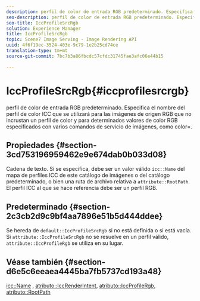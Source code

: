 ```yaml
---
description: perfil de color de entrada RGB predeterminado. Especifica el nombre del perfil de color ICC que se utilizará para las imágenes de origen RGB que no incrustan un perfil de color y para determinados valores de color RGB especificados con varios comandos de servicio de imágenes, como color=.
seo-description: perfil de color de entrada RGB predeterminado. Especifica el nombre del perfil de color ICC que se utilizará para las imágenes de origen RGB que no incrustan un perfil de color y para determinados valores de color RGB especificados con varios comandos de servicio de imágenes, como color=.
seo-title: IccProfileSrcRgb
solution: Experience Manager
title: IccProfileSrcRgb
topic: Scene7 Image Serving - Image Rendering API
uuid: 4f6f19ec-3524-403e-9c79-1e2b25cd74ce
translation-type: tm+mt
source-git-commit: 7bc7b3a86fbcdc57cfdc31745fae3afc06e44b15

---
```



# IccProfileSrcRgb{#iccprofilesrcrgb}

perfil de color de entrada RGB predeterminado. Especifica el nombre del perfil de color ICC que se utilizará para las imágenes de origen RGB que no incrustan un perfil de color y para determinados valores de color RGB especificados con varios comandos de servicio de imágenes, como color=.

## Propiedades {#section-3cd753196959462e9e674dab0b033d08}

Cadena de texto. Si se especifica, debe ser un valor válido `icc::Name` del mapa de perfiles ICC de este catálogo de imágenes o del catálogo predeterminado, o bien una ruta de archivo relativa a `attribute::RootPath`. El perfil ICC al que se hace referencia debe ser un perfil RGB.

## Predeterminado {#section-2c3cb2d9c9bf4aa7896e51b5d444ddee}

Se hereda de `default::IccProfileSrcRgb` si no está definida o si está vacía. Si `attribute::IccProfileSrcRgb` no se resuelve en un perfil válido, `attribute::IccProfileRgb` se utiliza en su lugar.

## Véase también {#section-d6e5c6eeaea4445ba7fb5737cd193a48}

[icc::Name](../../../../../is-api/image-catalog/image-serving-api-ref/c-image-catalog-reference/c-icc-profile-map-reference/r-name-icc.md#reference-9e7d3c8e35434981a3dfac66b8946cbe) , [atributo::IccRenderIntent](../../../../../is-api/image-catalog/image-serving-api-ref/c-image-catalog-reference/c-attributes-reference/r-iccrenderintent.md#reference-012f207f28bd4406a5368d23ed95a51f), [atributo::IccProfileRgb](../../../../../is-api/image-catalog/image-serving-api-ref/c-image-catalog-reference/c-attributes-reference/r-iccprofilergb.md#reference-3479e7daac54404f84b06b98ca07b9df), [atributo::RootPath](../../../../../is-api/image-catalog/image-serving-api-ref/c-image-catalog-reference/c-attributes-reference/r-rootpath.md#reference-17d57e5967be403b8408fa7214017494)
